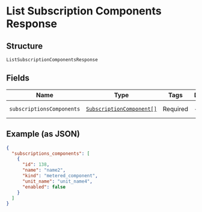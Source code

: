 
# List Subscription Components Response

## Structure

`ListSubscriptionComponentsResponse`

## Fields

| Name | Type | Tags | Description | Getter | Setter |
|  --- | --- | --- | --- | --- | --- |
| `subscriptionsComponents` | [`SubscriptionComponent[]`](../../doc/models/subscription-component.md) | Required | - | getSubscriptionsComponents(): array | setSubscriptionsComponents(array subscriptionsComponents): void |

## Example (as JSON)

```json
{
  "subscriptions_components": [
    {
      "id": 138,
      "name": "name2",
      "kind": "metered_component",
      "unit_name": "unit_name4",
      "enabled": false
    }
  ]
}
```

